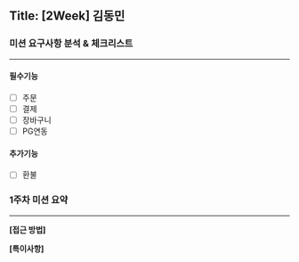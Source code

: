 ## Title: [2Week] 김동민

### 미션 요구사항 분석 & 체크리스트

---

#### 필수기능

- [ ] 주문
- [ ] 결제
- [ ] 장바구니
- [ ] PG연동

#### 추가기능

- [ ] 환불

### 1주차 미션 요약

---

**[접근 방법]** <br>

**[특이사항]**